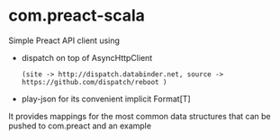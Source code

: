 # com.preact-scala

Simple Preact API client using 
- dispatch on top of AsyncHttpClient 

      (site -> http://dispatch.databinder.net, source -> https://github.com/dispatch/reboot )

- play-json for its convenient implicit Format[T]

It provides mappings for the most common data structures that can be pushed to com.preact and an example
